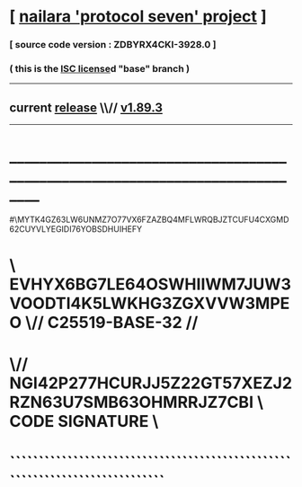 
# [ [nailara 'protocol seven' project](http://nailara.network/) ]

### [ source code version : ZDBYRX4CKI-3928.0 ]

### ( this is the [ISC license](license)d "base" branch )
---
## current [release](https://github.com/nailara-technologies/protocol-7/releases) \\\\// [v1.89.3](https://github.com/nailara-technologies/protocol-7/releases/tag/v1.89.3)
---
# ______________________________________________________________________________
#\\MYTK4GZ63LW6UNMZ7O77VX6FZAZBQ4MFLWRQBJZTCUFU4CXGMD62CUYVLYEGIDI76YOBSDHUIHEFY
# \\ EVHYX6BG7LE64OSWHIIWM7JUW3VOODTI4K5LWKHG3ZGXVVW3MPEO \\// C25519-BASE-32 //
#  \\// NGI42P277HCURJJ5Z22GT57XEZJ2RZN63U7SMB63OHMRRJZ7CBI \\ CODE SIGNATURE \\
#   ````````````````````````````````````````````````````````````````````````````
